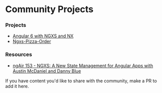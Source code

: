 # Community Projects

### Projects
- [Angular 6 with NGXS and NX](https://xmlking.github.io/nx-starter-kit/home)
- [Ngxs-Pizza-Order](https://github.com/tommythongnguyen/Ngxs-Pizza-Order)

### Resources
- [ngAir 153 - NGXS: A New State Management for Angular Apps with Austin McDaniel and Danny Blue](https://www.youtube.com/watch?v=rkn73khwfWU&feature=youtu.be)

If you have content you'd like to share with the community, make a PR to add it here.
